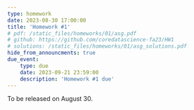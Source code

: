 ```yaml
---
type: homework
date: 2023-08-30 17:00:00
title: 'Homework #1'
# pdf: /static_files/homeworks/01/asg.pdf
# github: https://github.com/coredatascience-fa23/HW1
# solutions: /static_files/homeworks/01/asg_solutions.pdf
hide_from_announcments: true
due_event: 
    type: due
    date: 2023-09-21 23:59:00
    description: 'Homework #1 due'
---
```

To be released on August 30. 
